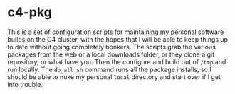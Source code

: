 # c4-pkg

This is a set of configuration scripts for maintaining my personal
software builds on the C4 cluster, with the hopes that I will be able
to keep things up to date without going completely bonkers.  The
scripts grab the various packages from the web or a local downloads
folder, or they clone a git repository, or what have you.  Then the
configure and build out of `/tmp` and run locally.  The `do_all.sh`
command runs all the package installs, so I should be able to nuke
my personal `local` directory and start over if I get into trouble.
